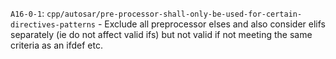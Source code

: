 `A16-0-1`: `cpp/autosar/pre-processor-shall-only-be-used-for-certain-directives-patterns`
    - Exclude all preprocessor elses and also consider elifs separately (ie do not affect valid ifs) but not valid if not meeting the same criteria as an ifdef etc.